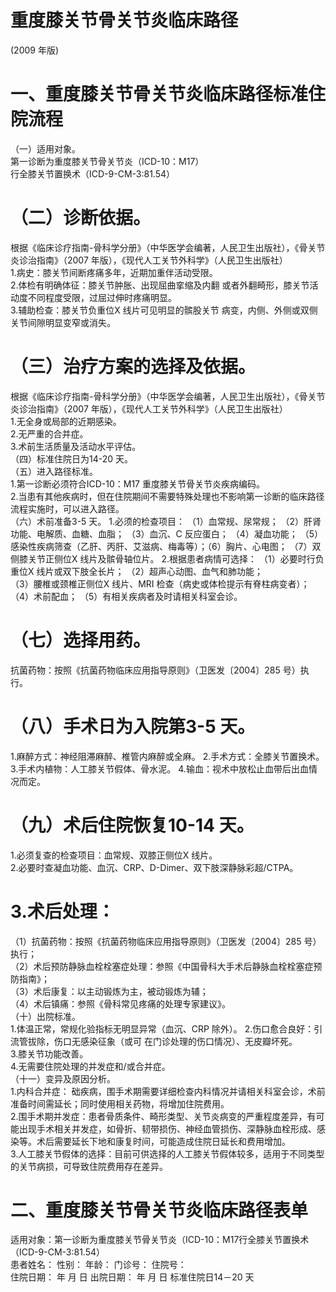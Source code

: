 # 重度膝关节骨关节炎临床路径  
(2009 年版)  
# 一、重度膝关节骨关节炎临床路径标准住院流程  
（一）适用对象。  
第一诊断为重度膝关节骨关节炎（ICD-10：M17）  
行全膝关节置换术（ICD-9-CM-3:81.54）  
# （二）诊断依据。  
根据《临床诊疗指南-骨科学分册》（中华医学会编著，人民卫生出版社），《骨关节炎诊治指南》（2007 年版），《现代人工关节外科学》（人民卫生出版社）  
1.病史：膝关节间断疼痛多年，近期加重伴活动受限。  
2.体检有明确体征：膝关节肿胀、出现屈曲挛缩及内翻 或者外翻畸形，膝关节活动度不同程度受限，过屈过伸时疼痛明显。  
3.辅助检查：膝关节负重位X 线片可见明显的髌股关节 病变，内侧、外侧或双侧关节间隙明显变窄或消失。  
# （三）治疗方案的选择及依据。  
根据《临床诊疗指南-骨科学分册》（中华医学会编著，人民卫生出版社），《骨关节炎诊治指南》（2007 年版），《现代人工关节外科学》（人民卫生出版社）  
1.无全身或局部的近期感染。  
2.无严重的合并症。  
3.术前生活质量及活动水平评估。  
（四）标准住院日为14-20 天。  
（五）进入路径标准。  
1.第一诊断必须符合ICD-10：M17 重度膝关节骨关节炎疾病编码。  
2.当患有其他疾病时，但在住院期间不需要特殊处理也不影响第一诊断的临床路径流程实施时，可以进入路径。  
（六）术前准备3-5 天。 1.必须的检查项目： （1）血常规、尿常规； （2）肝肾功能、电解质、血糖、血脂； （3）血沉、C 反应蛋白； （4）凝血功能； （5）感染性疾病筛查（乙肝、丙肝、艾滋病、梅毒等）；（6）胸片、心电图； （7）双侧膝关节正侧位X 线片及髌骨轴位片。  2.根据患者病情可选择： （1）必要时行负重位X 线片或双下肢全长片； （2）超声心动图、血气和肺功能；  
（3）腰椎或颈椎正侧位X 线片、MRI 检查（病史或体检提示有脊柱病变者）；  
（4）术前配血； （5）有相关疾病者及时请相关科室会诊。  
# （七）选择用药。  
抗菌药物：按照《抗菌药物临床应用指导原则》（卫医发〔2004〕285 号）执行。  
# （八）手术日为入院第3-5 天。  
1.麻醉方式：神经阻滞麻醉、椎管内麻醉或全麻。 2.手术方式：全膝关节置换术。 3.手术内植物：人工膝关节假体、骨水泥。           4.输血：视术中放松止血带后出血情况而定。  
# （九）术后住院恢复10-14 天。  
1.必须复查的检查项目：血常规、双膝正侧位X 线片。  
2.必要时查凝血功能、血沉、CRP、D-Dimer、双下肢深静脉彩超/CTPA。  
# 3.术后处理：  
（1）抗菌药物：按照《抗菌药物临床应用指导原则》（卫医发〔2004〕285 号）执行；  
（2）术后预防静脉血栓栓塞症处理：参照《中国骨科大手术后静脉血栓栓塞症预防指南》；  
（3）术后康复：以主动锻炼为主，被动锻炼为辅；  
（4）术后镇痛：参照《骨科常见疼痛的处理专家建议》。  
（十）出院标准。  
1.体温正常，常规化验指标无明显异常（血沉、CRP 除外）。 2.伤口愈合良好：引流管拔除，伤口无感染征象（或可 在门诊处理的伤口情况）、无皮瓣坏死。  
3.膝关节功能改善。  
4.无需要住院处理的并发症和/或合并症。  
（十一）变异及原因分析。  
1.内科合并症： 础疾病，围手术期需要详细检查内科情况并请相关科室会诊，术前准备时间需延长；同时使用相关药物，将增加住院费用。  
2.围手术期并发症：患者骨质条件、畸形类型、关节炎病变的严重程度差异，有可能出现手术相关并发症，如骨折、韧带损伤、神经血管损伤、深静脉血栓形成、感染等。术后需要延长下地和康复时间，可能造成住院日延长和费用增加。  
3.人工膝关节假体的选择：目前可供选择的人工膝关节假体较多，适用于不同类型的关节病损，可导致住院费用存在差异。  
# 二、重度膝关节骨关节炎临床路径表单  
适用对象：第一诊断为重度膝关节骨关节炎（ICD-10：M17行全膝关节置换术（ICD-9-CM-3:81.54）  
患者姓名：       性别：   年龄：    门诊号：        住院号：  
住院日期：   年  月  日     出院日期：   年  月  日   标准住院日14－20 天  
